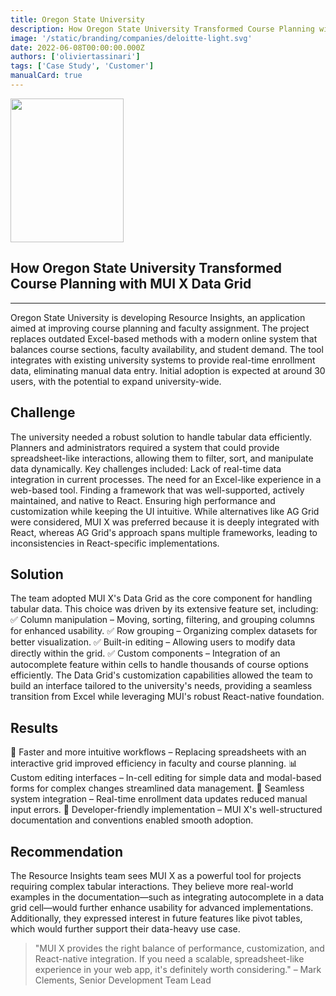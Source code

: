 ```yaml
---
title: Oregon State University
description: How Oregon State University Transformed Course Planning with MUI X's Data Grid.
image: '/static/branding/companies/deloitte-light.svg'
date: 2022-06-08T00:00:00.000Z
authors: ['oliviertassinari']
tags: ['Case Study', 'Customer']
manualCard: true
---
```


<style>
  #blog-responsive-image {
    height: 230px;
    @media (max-width: 600px) {
      height: 167px;
    }
  }
</style>

<img
    id="blog-responsive-image"
    src="/static/branding/companies/amazon-light.svg"
    alt=""
    height="230"
    width="100"
    style="width: 60%; object-fit: cover; object-position: center; border: 0px;"
  />

## How Oregon State University Transformed Course Planning with MUI X Data Grid

---

Oregon State University is developing Resource Insights, an application aimed at improving course planning and faculty assignment. The project replaces outdated Excel-based methods with a modern online system that balances course sections, faculty availability, and student demand. The tool integrates with existing university systems to provide real-time enrollment data, eliminating manual data entry. Initial adoption is expected at around 30 users, with the potential to expand university-wide.

## Challenge

The university needed a robust solution to handle tabular data efficiently. Planners and administrators required a system that could provide spreadsheet-like interactions, allowing them to filter, sort, and manipulate data dynamically.
Key challenges included:
Lack of real-time data integration in current processes.
The need for an Excel-like experience in a web-based tool.
Finding a framework that was well-supported, actively maintained, and native to React.
Ensuring high performance and customization while keeping the UI intuitive.
While alternatives like AG Grid were considered, MUI X was preferred because it is deeply integrated with React, whereas AG Grid's approach spans multiple frameworks, leading to inconsistencies in React-specific implementations.

## Solution

The team adopted MUI X's Data Grid as the core component for handling tabular data. This choice was driven by its extensive feature set, including:
✅ Column manipulation – Moving, sorting, filtering, and grouping columns for enhanced usability.
✅ Row grouping – Organizing complex datasets for better visualization.
✅ Built-in editing – Allowing users to modify data directly within the grid.
✅ Custom components – Integration of an autocomplete feature within cells to handle thousands of course options efficiently.
The Data Grid's customization capabilities allowed the team to build an interface tailored to the university's needs, providing a seamless transition from Excel while leveraging MUI's robust React-native foundation.

## Results

🚀 Faster and more intuitive workflows – Replacing spreadsheets with an interactive grid improved efficiency in faculty and course planning.
📊 Custom editing interfaces – In-cell editing for simple data and modal-based forms for complex changes streamlined data management.
🔗 Seamless system integration – Real-time enrollment data updates reduced manual input errors.
🎯 Developer-friendly implementation – MUI X's well-structured documentation and conventions enabled smooth adoption.

## Recommendation

The Resource Insights team sees MUI X as a powerful tool for projects requiring complex tabular interactions. They believe more real-world examples in the documentation—such as integrating autocomplete in a data grid cell—would further enhance usability for advanced implementations.
Additionally, they expressed interest in future features like pivot tables, which would further support their data-heavy use case.

> "MUI X provides the right balance of performance, customization, and React-native integration. If you need a scalable, spreadsheet-like experience in your web app, it's definitely worth considering." – Mark Clements, Senior Development Team Lead
